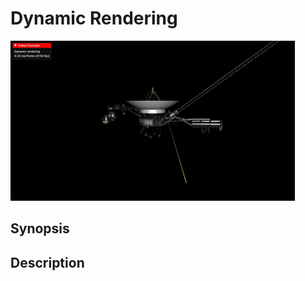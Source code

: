 # Dynamic Rendering

<img src="../../screenshots/dynamicrendering.jpg" height="256px">

## Synopsis


## Description
